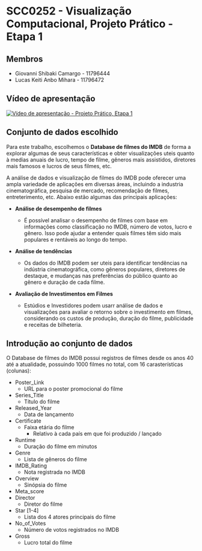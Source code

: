 # SCC0252 - Visualização Computacional, Projeto Prático - Etapa 1

## Membros

- Giovanni Shibaki Camargo - 11796444
- Lucas Keiti Anbo Mihara  - 11796472

## Vídeo de apresentação

[![Vídeo de apresentação - Projeto Prático, Etapa 1](https://img.youtube.com/vi/hAiAPjH48Iw/0.jpg)](https://www.youtube.com/watch?v=hAiAPjH48Iw)

## Conjunto de dados escolhido

Para este trabalho, escolhemos o **Database de filmes do IMDB** de forma a explorar algumas de seus características e obter visualizações uteis quanto à medias anuais de lucro, tempo de filme, gêneros mais assistidos, diretores mais famosos e lucros de seus filmes, etc.

A análise de dados e visualização de filmes do IMDB pode oferecer uma ampla variedade de aplicações em diversas áreas, incluindo a industria cinematográfica, pesquisa de mercado, recomendação de filmes, entreterimento, etc. Abaixo estão algumas das principais aplicações:

- **Análise de desempenho de filmes**
  - É possível analisar o desempenho de filmes com base em informações como classificação no IMDB, número de votos, lucro e gênero. Isso pode ajudar a entender quais filmes têm sido mais populares e rentáveis ao longo do tempo.

- **Análise de tendências**
  - Os dados do IMDB podem ser uteis para identificar tendências na indústria cinematográfica, como gêneros populares, diretores de destaque, e mudanças nas preferências do público quanto ao gênero e duração de cada filme.

- **Avaliação de Investimentos em Filmes**
  - Estúdios e Investidores podem usarr análise de dados e visualizações para avaliar o retorno sobre o investimento em filmes, considerando os custos de produção, duração do filme, publicidade e receitas de bilheteria.
 
## Introdução ao conjunto de dados

O Database de filmes do IMDB possui registros de filmes desde os anos 40 até a atualidade, possuindo 1000 filmes no total, com 16 carasterísticas (colunas):
- Poster_Link
  - URL para o poster promocional do filme
- Series_Title
  - Título do filme
- Released_Year
  - Data de lançamento
- Certificate
  - Faixa etária do filme
    - Relativo à cada país em que foi produzido / lançado
- Runtime
  - Duração do filme em minutos
- Genre
  - Lista de gêneros do filme
- IMDB_Rating
  - Nota registrada no IMDB
- Overview
  - Sinópsia do filme
- Meta_score
- Director
  - Diretor do filme
- Star [1-4]
  - Lista dos 4 atores principais do filme
- No_of_Votes
  - Número de votos registrados no IMDB
- Gross
  - Lucro total do filme
  
